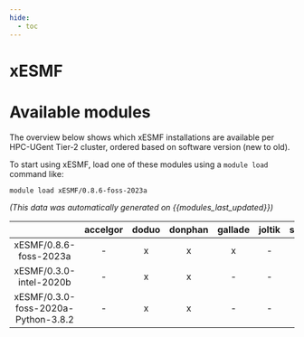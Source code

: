 ```yaml
---
hide:
  - toc
---
```


xESMF
=====

# Available modules


The overview below shows which xESMF installations are available per HPC-UGent Tier-2 cluster, ordered based on software version (new to old).

To start using xESMF, load one of these modules using a `module load` command like:

```shell
module load xESMF/0.8.6-foss-2023a
```

*(This data was automatically generated on {{modules_last_updated}})*  

| |accelgor|doduo|donphan|gallade|joltik|shinx|skitty|
| :---: | :---: | :---: | :---: | :---: | :---: | :---: | :---: |
|xESMF/0.8.6-foss-2023a|-|x|x|x|-|x|x|
|xESMF/0.3.0-intel-2020b|-|x|x|-|-|-|-|
|xESMF/0.3.0-foss-2020a-Python-3.8.2|-|x|x|-|-|-|-|
